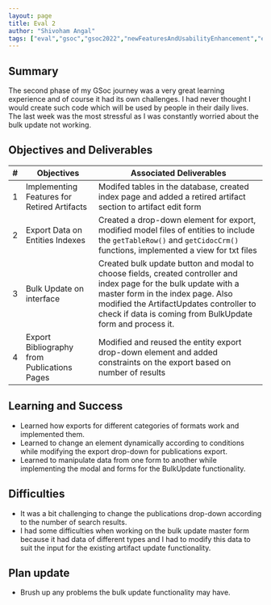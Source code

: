 ```yaml
---
layout: page
title: Eval 2
author: "Shivoham Angal"
tags: ["eval","gsoc","gsoc2022","newFeaturesAndUsabilityEnhancement","eval#2"]
---
```


## Summary
The second phase of my GSoc journey was a very great learning experience and of course it had its own challenges. I had never thought I would create such code which will be used by people in their daily lives. The last week was the most stressful as I was constantly worried about the bulk update not working.

## Objectives and Deliverables
| \# | Objectives                    | Associated Deliverables         |
| --- | ----------------------------- | ---------------------------------------------- |
| 1 | Implementing Features for Retired Artifacts | Modifed tables in the database, created index page and added a retired artifact section to artifact edit form |
| 2 | Export Data on Entities Indexes  | Created a drop-down element for export, modified model files of entities to include the `getTableRow()` and `getCidocCrm()` functions, implemented a view for txt files |
| 3 | Bulk Update on interface  | Created bulk update button and modal to choose fields, created controller and index page for the bulk update with a master form in the index page. Also modified the ArtifactUpdates controller to check if data is coming from BulkUpdate form and process it.|
| 4 | Export Bibliography from Publications Pages  | Modified and reused the entity export drop-down element and added constraints on the export based on number of results |

## Learning and Success
- Learned how exports for different categories of formats work and implemented them.
- Learned to change an element dynamically according to conditions while modifying the export drop-down for publications export.
- Learned to manipulate data from one form to another while implementing the modal and forms for the BulkUpdate functionality.

## Difficulties
- It was a bit challenging to change the publications drop-down according to the number of search results.
- I had some difficulties when working on the bulk update master form because it had data of different types and I had to modify this data to suit the input for the existing artifact update functionality.

## Plan update
- Brush up any problems the bulk update functionality may have.

